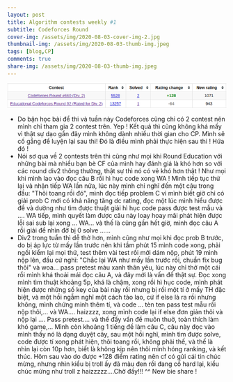 ```yaml
---
layout: post
title: Algorithm contests weekly #1
subtitle: Codeforces Round
cover-img: /assets/img/2020-08-03-cover-img-2.jpg
thumbnail-img: /assets/img/2020-08-03-thumb-img.jpeg
tags: [blog,CP]
comments: true
share-img: /assets/img/2020-08-03-thumb-img.jpeg
---
```


![disappointed](/assets/img/03-08.png)<br/>
- Do bận học bài để thi và tuần này Codeforces cũng chỉ có 2 contest nên mình chỉ tham gia 2 contest trên. Yep ! Kết quả thì cũng không khá mấy vì thật sự dạo gần đây mình không dành nhiều thời gian cho CP. Mình sẽ cố gắng để luyện lại sau thi! Đó là điều mình phải thực hiện sau thi ! Hứa đó !
- Nói sơ qua về 2 contests trên thì cũng như mọi khi Round Education với những bài mà nhiều bạn bè CF của mình hay đánh giá là khó hơn so với các round div2 thông thường, thật sự thì nó có vẻ khó hơn thật ! Như mọi khi mình lao vào đọc câu B rồi hì hục code xong WA ! Mình tiếp tục thử lại và nhận tiếp WA lần nữa, lúc này mình chỉ nghĩ đến một câu trong đầu: "Thôi toang rồi đó", mình đọc tiếp problem C vì mình biết giờ chỉ có giải prob C mới có khả năng tăng dc rating, đọc một lúc mình hiểu được đề và dường như tìm được thuật giải hì hục code pass được test mẫu và .... WA tiếp, mình quyết làm được câu này loay hoay mãi phát hiện được lỗi sai sub lại xong ... WA... và thế là cũng gần hết giờ, mình đọc câu A rồi giải để nhìn đỡ bị 0 solve ......
- Div2 trong tuần thì dễ thở hơn, mình cũng như mọi khi đọc prob B trước, do bị áp lực từ mấy lần trước nên khi tầm phút 15 mình code xong, phải ngồi kiểm lại mọi thứ, test thêm vài test rồi mới dám nộp, phút 19 mình nộp lên, đầu cứ nghĩ: "Chắc lại WA như mấy lần trước rồi, chuẩn fix bug thôi" và woa... pass pretest màu xanh thân yêu, lúc này chỉ thở một cái rồi mình khá thoải mái đọc câu A, và đây mới là vấn đề thật sự. Đọc xong mình tìm thuật khoảng 5p, khá là chậm, xong rồi hì hục code, mình phát hiện được những số key của bài này rồi nhưng bị rối một tí ở mấy TH đặc biệt, và một hồi ngẫm nghĩ một cách tào lao, cứ if else là ra rồi nhưng không, mình chứng minh thêm tí, và code ... tèn ten pass test mẫu rồi nộp thôi,... và WA.... haizzzz, xong mình code lại if else đơn giản thôi và nộp lại .... Pass pretest.... và thế đấy vấn đề muôn thuở, toàn thích làm khó game,... Mình còn khoảng 1 tiếng đề làm câu C, câu này đọc vào mình thấy nó là dạng duyệt cây, sau một hồi nghĩ, mình tìm được solve, code được tí xong phát hiện, thôi toang rồi, không phải thế, và thế là nhìn lại còn 10p hơn, biết là không kịp nên thôi mình hóng ranking, và kết thúc. Hôm sau vào do được +128 điểm rating nên cf có gửi cái tin chúc mừng, nhưng nhìn kiểu bị troll ấy đã màu đen rồi đang cố hard lại, kiểu chúc mừng như troll z haizzzzz....Chờ đấy!!!
^^ New bie share !
